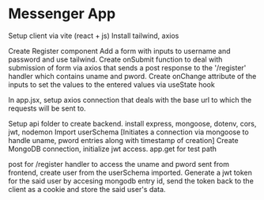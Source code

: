 # Messenger App

Setup client via vite (react + js)
Install tailwind, axios

Create Register component
Add a form with inputs to username and password and use tailwind.
Create onSubmit function to deal with submission of form via axios that sends a post response to the '/register' handler which contains uname and pword.
Create onChange attribute of the inputs to set the values to the entered values via useState hook

In app.jsx, setup axios connection that deals with the base url to which the requests will be sent to.

Setup api folder to create backend.
install express, mongoose, dotenv, cors, jwt, nodemon
Import userSchema [Initiates a connection via mongoose to handle uname, pword entries along with timestamp of creation]
Create MongoDB connection, initialize jwt access.
app.get for test path

post for /register handler to access the uname and pword sent from frontend, create user from the userSchema imported.
Generate a jwt token for the said user by accesing mongodb entry id, send the token back to the client as a cookie and store the said user's data.


